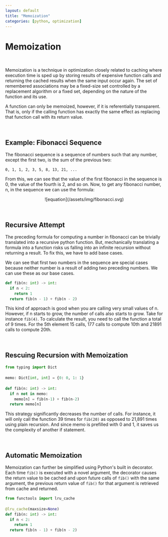 ```yaml
---
layout: default
title: "Memoization"
categories: [python, optimization]
---
```


# Memoization

<br>

Memoization is a technique in optimization closely related to caching where execution time is sped up by storing results of expensive function calls and returning the cached results when the same input occur again. The set of remembered associations may be a fixed-size set controlled by a replacement algorithm or a fixed set, depending on the nature of the function and its use.

A function can only be memoized, however, if it is referentially transparent. That is, only if the calling function has exactly the same effect as replacing that function call with its return value.

<br>

## Example: Fibonacci Sequence

The fibonacci sequence is a sequence of numbers such that any number, except the first two, is the sum of the previous two:

```
0, 1, 1, 2, 3, 5, 8, 13, 21, ...
```

From this, we can see that the value of the first fibonacci in the sequence is 0, the value of the fourth is 2, and so on. Now, to get any fibonacci number, n, in the sequence we can use the formula:

<p style="text-align: center;" markdown="1">
![equation](/assets/img/fibonacci.svg)
</p>

<br>

## Recursive Attempt

The preceding formula for computing a number in fibonacci can be trivially translated into a recursive python function. But, mechanically translating a formula into a function risks us falling into an infinite recursion without returning a result. To fix this, we have to add base cases.

We can see that first two numbers in the sequence are special cases because neither number is a result of adding two preceding numbers. We can use these as our base cases.

```python
def fib(n: int) -> int:
  if n < 2:
    return 1
  return fib(n - 1) + fib(n - 2)
```

This kind of approach is good when you are calling very small values of n. However, if n starts to grow, the number of calls also starts to grow. Take for instance `fib(4)`. To calculate the result, you need to call the function a total of 9 times. For the 5th element 15 calls, 177 calls to compute 10th and 21891 calls to compute 20th.

<br>

## Rescuing Recursion with Memoization

```python
from typing import Dict

memo: Dict[int, int] = {0: 0, 1: 1}

def fib(n: int) -> int:
  if n not in memo:
    memo[n] = fib(n-1) + fib(n-2)
  return memo[n]
```

This strategy significantly decreases the number of calls. For instance, it will only call the function 39 times for `fib(20)` as opposed to 21,891 times using plain recursion. And since memo is prefilled with 0 and 1, it saves us the complexity of another if statement.

<br>

## Automatic Memoization

Memoization can further be simplified using Python's built in decorator. Each time `fib()` is executed with a novel argument, the decorator causes the return value to be cached and upon future calls of `fib()` with the same argument, the previous return value of `fib()` for that argument is retrieved from cache and returned.

```python
from functools import lru_cache

@lru_cache(maxsize=None)
def fib(n: int) -> int:
  if n < 2:
    return 1
  return fib(n - 1) + fib(n - 2)
```
